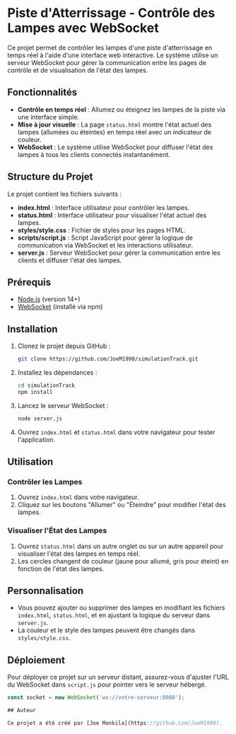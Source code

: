 # Piste d'Atterrissage - Contrôle des Lampes avec WebSocket

Ce projet permet de contrôler les lampes d'une piste d'atterrissage en temps réel à l'aide d'une interface web interactive. Le système utilise un serveur WebSocket pour gérer la communication entre les pages de contrôle et de visualisation de l'état des lampes.

## Fonctionnalités

- **Contrôle en temps réel** : Allumez ou éteignez les lampes de la piste via une interface simple.
- **Mise à jour visuelle** : La page `status.html` montre l'état actuel des lampes (allumées ou éteintes) en temps réel avec un indicateur de couleur.
- **WebSocket** : Le système utilise WebSocket pour diffuser l'état des lampes à tous les clients connectés instantanément.

## Structure du Projet

Le projet contient les fichiers suivants :

- **index.html** : Interface utilisateur pour contrôler les lampes.
- **status.html** : Interface utilisateur pour visualiser l'état actuel des lampes.
- **styles/style.css** : Fichier de styles pour les pages HTML.
- **scripts/script.js** : Script JavaScript pour gérer la logique de communication via WebSocket et les interactions utilisateur.
- **server.js** : Serveur WebSocket pour gérer la communication entre les clients et diffuser l'état des lampes.

## Prérequis

- [Node.js](https://nodejs.org) (version 14+)
- [WebSocket](https://www.npmjs.com/package/ws) (installé via npm)

## Installation

1. Clonez le projet depuis GitHub :

    ```bash
    git clone https://github.com/JoeM1990/simulationTrack.git
    ```

2. Installez les dépendances :

    ```bash
    cd simulationTrack
    npm install
    ```

3. Lancez le serveur WebSocket :

    ```bash
    node server.js
    ```

4. Ouvrez `index.html` et `status.html` dans votre navigateur pour tester l'application.

## Utilisation

### Contrôler les Lampes

1. Ouvrez `index.html` dans votre navigateur.
2. Cliquez sur les boutons "Allumer" ou "Éteindre" pour modifier l'état des lampes.

### Visualiser l'État des Lampes

1. Ouvrez `status.html` dans un autre onglet ou sur un autre appareil pour visualiser l'état des lampes en temps réel.
2. Les cercles changent de couleur (jaune pour allumé, gris pour éteint) en fonction de l'état des lampes.


## Personnalisation

- Vous pouvez ajouter ou supprimer des lampes en modifiant les fichiers `index.html`, `status.html`, et en ajustant la logique du serveur dans `server.js`.
- La couleur et le style des lampes peuvent être changés dans `styles/style.css`.

## Déploiement

Pour déployer ce projet sur un serveur distant, assurez-vous d'ajuster l'URL du WebSocket dans `script.js` pour pointer vers le serveur hébergé.

```javascript
const socket = new WebSocket('ws://votre-serveur:8080');

## Auteur

Ce projet a été créé par [Joe Monkila](https://github.com/JoeM1990).

